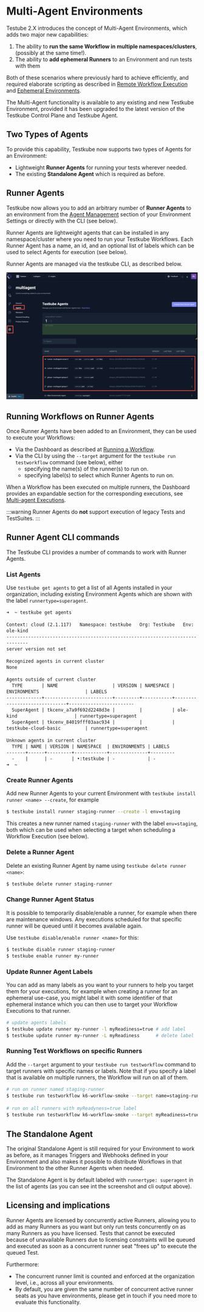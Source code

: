 # Multi-Agent Environments

Testube 2.X introduces the concept of Multi-Agent Environments, which adds two major new capabilities:

1. The ability to **run the same Workflow in multiple namespaces/clusters**, (possibly at the same time!).
2. The ability to **add ephemeral Runners** to an Environment and run tests with them 

Both of these scenarios where previously hard to achieve efficiently, and required elaborate scripting as 
described in [Remote Workflow Execution](/articles/remote-workflow-execution) and [Ephemeral Environments](/articles/ephemeral-environments).

The Multi-Agent functionality is available to any existing and new Testkube Environment, provided it has been
upgraded to the latest version of the Testkube Control Plane and Testkube Agent.

## Two Types of Agents

To provide this capability, Testkube now supports two types of Agents for an Environment:

- Lightweight **Runner Agents** for running your tests wherever needed.
- The existing **Standalone Agent** which is required as before.

##  Runner Agents

Testkube now allows you to add an arbitrary number of **Runner Agents** to an environment from 
the [Agent Management](/testkube-pro/articles/agent-management) section of your Environment Settings or 
directly with the CLI (see below).

Runner Agents are lightweight agents that can be installed in any namespace/cluster where you need to
run your Testkube Workflows. Each Runner Agent has a name, an id, and an optional list of labels which
can be used to select Agents for execution (see below).

Runner Agents are managed via the testkube CLI, as described below.

![Multi-Agent Management](images/multi-agent-management.png)

## Running Workflows on Runner Agents

Once Runner Agents have been added to an Environment, they can be used to execute your Workflows:

- Via the Dashboard as described at [Running a Workflow](/articles/testkube-dashboard-workflow-details#running-a-workflow).
- Via the CLI by using the `--target` argument for the `testkube run testworkflow` command (see below), either
    - specifying the name(s) of the runner(s) to run on.
    - specifying label(s) to select which Runner Agents to run on.

When a Workflow has been executed on multiple runners, the Dashboard provides an expandable section for the corresponding 
executions, see [Multi-agent Executions](/articles/testkube-dashboard-workflow-details#multi-agent-executions).

:::warning
Runner Agents do **not** support execution of legacy Tests and TestSuites.
:::

## Runner Agent CLI commands

The Testkube CLI provides a number of commands to work with Runner Agents.

### List Agents

Use `testkube get agents` to get a list of all Agents installed in your organization, including existing Environment Agents 
which are shown with the label `runnertype=superagent`.

```shell
➜  ~ testkube get agents

Context: cloud (2.1.117)   Namespace: testkube   Org: Testkube   Env: ole-kind
------------------------------------------------------------------------------
server version not set

Recognized agents in current cluster
None

Agents outside of current cluster
  TYPE       | NAME                    | VERSION | NAMESPACE | ENVIRONMENTS                 | LABELS
-------------+-------------------------+---------+-----------+------------------------------+------------------------
  SuperAgent | tkcenv_a7a9f692d2248d3e |         |           | ole-kind                     | runnertype=superagent
  SuperAgent | tkcenv_84019fff03aac934 |         |           | testkube-cloud-basic         | runnertype=superagent

Unknown agents in current cluster
  TYPE | NAME | VERSION | NAMESPACE  | ENVIRONMENTS | LABELS
-------+------+---------+------------+--------------+---------
  -    |      | -       | •:testkube | -            | -
➜  ~
```

### Create Runner Agents

Add new Runner Agents to your current Environment with `testkube install runner <name> --create`, for example 

```sh
$ testkube install runner staging-runner --create -l env=staging
```

This creates a new runner named `staging-runner` with the label `env=staging`, both which can be used when 
selecting a target when scheduling a Workflow Execution (see below).

### Delete a Runner Agent

Delete an existing Runner Agent by name using `testkube delete runner <name>`:

```sh
$ testkube delete runner staging-runner
```

### Change Runner Agent Status

It is possible to temporarily disable/enable a runner, for example when there are maintenance windows. Any executions
scheduled for that specific runner will be queued until it becomes available again. 

Use `testkube disable/enable runner <name>` for this:

```sh
$ testkube disable runner staging-runner
$ testkube enable runner my-runner
```

### Update Runner Agent Labels

You can add as many labels as you want to your runners to help you target them for your executions, for example
when creating a runner for an ephemeral use-case, you might label it with some identifier of that ephemeral 
instance which you can then use to target your Workflow Executions to that runner.

```sh
# update agents labels
$ testkube update runner my-runner -l myReadiness=true # add label
$ testkube update runner my-runner -L myReadiness      # delete label
```

### Running Test Workflows on specific Runners

Add the `--target` argument to your `testkube run testworkflow` command to target runners with specific names or labels. 
Note that if you specify a label that is available on multiple runners, the Workflow will run on all of them. 

```sh
# run on runner named staging-runner
$ testkube run testworkflow k6-workflow-smoke --target name=staging-runner

# run on all runners with myReadyness=true label
$ testkube run testworkflow k6-workflow-smoke --target myReadiness=true
```

## The Standalone Agent

The original Standalone Agent is still required for your Environment to work as before, as it manages Triggers and Webhooks defined in
your Environment and also makes it possible to distribute Workflows in that Environment to the other Runner Agents when
needed.

The Standalone Agent is by default labeled with `runnertype: superagent` in the list of agents 
(as you can see int the screenshot and cli output above).

## Licensing and implications

Runner Agents are licensed by concurrently active Runners, allowing you to add as many Runners as you want but only 
run tests concurrently on as many Runners as you have licensed. Tests that cannot be executed because of unavailable 
Runners due to licensing constraints will be queued and executed as soon as a concurrent runner seat "frees up" to execute 
the queued Test.

Furthermore: 
- The concurrent runner limit is counted and enforced at the organization level, i.e., across all your environments.
- By default, you are given the same number of concurrent active runner seats as you have environments, please get in touch
  if you need more to evaluate this functionality.
